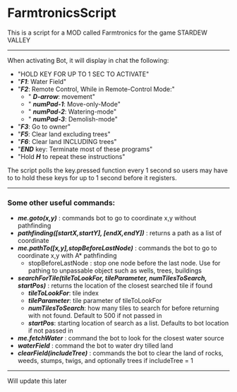 # FarmtronicsScript
This is a script for a MOD called Farmtronics for the game STARDEW VALLEY
********************************************************************************************
When activating Bot, it will display in chat the following:
* "HOLD KEY FOR UP TO 1 SEC TO ACTIVATE"
* "***F1***: Water Field"
* "***F2***: Remote Control,  While in Remote-Control Mode:"
	* "  ***D-arrow***: movement"
	* "  ***numPad-1***: Move-only-Mode"
	* "  ***numPad-2***: Watering-mode"  
	* "  ***numPad-3***: Demolish-mode"
* "***F3***: Go to owner"
* "***F5***: Clear land excluding trees"
* "***F6***: Clear land INCLUDING trees"
* "***END*** key: Terminate most of these programs"
* "Hold ***H*** to repeat these instructions"
	
The script polls the key.pressed function every 1 second so users may have to to hold these keys for up to 1 second before it registers.


********************************************************************************************
### Some other useful commands:
* ***me.goto(x,y)*** : commands bot to go to coordinate x,y without pathfinding
* ***pathfinding([startX,startY], [endX,endY])*** : returns a path as a list of coordinate
* ***me.pathTo([x,y],stopBeforeLastNode)*** : commands the bot to go to coordinate x,y with A* pathfinding
	* stopBeforeLastNode : stop one node before the last node. Use for pathing to unpassable object such as wells, trees, buildings
* ***searchForTile(tileToLookFor, tileParameter, numTilesToSearch, startPos)*** : returns the location of the closest searched tile if found
	* ***tileToLookFor***: tile index
	* ***tileParameter***: tile parameter of tileToLookFor
	* ***numTilesToSearch***: how many tiles to search for before returning with not found. Default to 500 if not passed in
	* ***startPos***: starting location of search as a list. Defaults to bot location if not passed in
* ***me.fetchWater*** : command the bot to look for the closest water source
* ***waterField*** : command the bot to water dry tilled land
* ***clearField(includeTree)*** : commands the bot to clear the land of rocks, weeds, stumps, twigs, and optionally trees if includeTree = 1


********************************************************************************************

Will update this later

